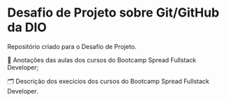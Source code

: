 # Desafio de Projeto sobre Git/GitHub da DIO
Repositório criado para o Desafio de Projeto.

📝 Anotações das aulas dos cursos do Bootcamp Spread Fullstack Developer;

🗂️ Descrição dos execícios dos cursos do Bootcamp Spread Fullstack Developer.
